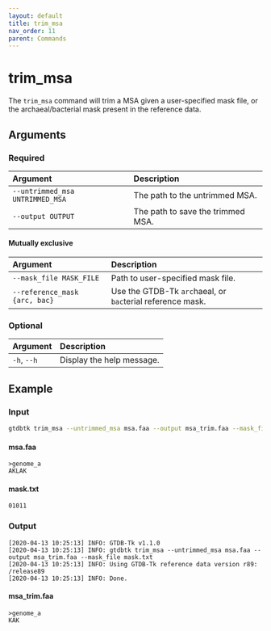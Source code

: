 ```yaml
---
layout: default
title: trim_msa
nav_order: 11
parent: Commands
---
```


# trim_msa

The `trim_msa` command will trim a MSA given a user-specified mask file, or the archaeal/bacterial 
mask present in the reference data.

## Arguments

### Required

| Argument      | Description                |
|:-----------------|:---------------------------|
| `--untrimmed_msa UNTRIMMED_MSA`        | The path to the untrimmed MSA. |
| `--output OUTPUT`            | The path to save the trimmed MSA. |

#### Mutually exclusive

| Argument     | Description                |
|:------------|:---------------------------|
| `--mask_file MASK_FILE`          | Path to user-specified mask file. |
| `--reference_mask {arc, bac}`        | Use the GTDB-Tk `arc`haeal, or `bac`terial reference mask. |

### Optional

| Argument   | Description                |
|:------------------|:---------------------------|
| `-h`, `--h`           | Display the help message. |


## Example 

### Input

```bash
gtdbtk trim_msa --untrimmed_msa msa.faa --output msa_trim.faa --mask_file mask.txt
```

#### msa.faa
```text
>genome_a
AKLAK
```

#### mask.txt
```text
01011
```

### Output

```
[2020-04-13 10:25:13] INFO: GTDB-Tk v1.1.0
[2020-04-13 10:25:13] INFO: gtdbtk trim_msa --untrimmed_msa msa.faa --output msa_trim.faa --mask_file mask.txt
[2020-04-13 10:25:13] INFO: Using GTDB-Tk reference data version r89: /release89
[2020-04-13 10:25:13] INFO: Done.
```

#### msa_trim.faa

```text
>genome_a
KAK
```

